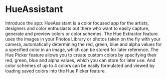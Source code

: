 # HueAssistant

Introduce the app:
HueAssistant is a color focused app for the artists, designers and color enthusiasts out there who want to easily capture, generate and preview colors or color schemes.
The Hue Extractor feature uses the images in your Photos Library or photos taken on the fly with your camera, automatically determining the red, green, blue and alpha values for a specified color in an image, which can be stored for later reference. The Hue Picker feature allows you to create custom colors by specifying their red, green, blue and alpha values, which you can store for later use. And color schemes of up to 4 colors can be easily formulated and viewed by loading saved colors into the Hue Picker feature.
